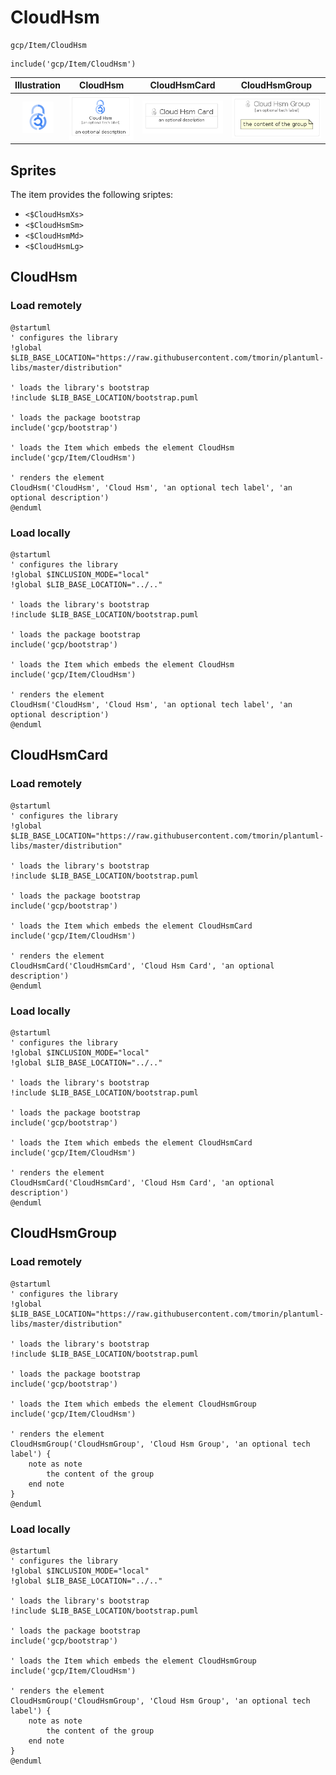 # CloudHsm


```text
gcp/Item/CloudHsm
```

```text
include('gcp/Item/CloudHsm')
```



| Illustration | CloudHsm | CloudHsmCard | CloudHsmGroup |
| :---: | :---: | :---: | :---: |
| ![illustration for Illustration](../../gcp/Item/CloudHsm.png) | ![illustration for CloudHsm](../../gcp/Item/CloudHsm.Local.png) | ![illustration for CloudHsmCard](../../gcp/Item/CloudHsmCard.Local.png) | ![illustration for CloudHsmGroup](../../gcp/Item/CloudHsmGroup.Local.png) |



## Sprites
The item provides the following sriptes:

- `<$CloudHsmXs>`
- `<$CloudHsmSm>`
- `<$CloudHsmMd>`
- `<$CloudHsmLg>`





## CloudHsm

### Load remotely
```plantuml
@startuml
' configures the library
!global $LIB_BASE_LOCATION="https://raw.githubusercontent.com/tmorin/plantuml-libs/master/distribution"

' loads the library's bootstrap
!include $LIB_BASE_LOCATION/bootstrap.puml

' loads the package bootstrap
include('gcp/bootstrap')

' loads the Item which embeds the element CloudHsm
include('gcp/Item/CloudHsm')

' renders the element
CloudHsm('CloudHsm', 'Cloud Hsm', 'an optional tech label', 'an optional description')
@enduml
```

### Load locally
```plantuml
@startuml
' configures the library
!global $INCLUSION_MODE="local"
!global $LIB_BASE_LOCATION="../.."

' loads the library's bootstrap
!include $LIB_BASE_LOCATION/bootstrap.puml

' loads the package bootstrap
include('gcp/bootstrap')

' loads the Item which embeds the element CloudHsm
include('gcp/Item/CloudHsm')

' renders the element
CloudHsm('CloudHsm', 'Cloud Hsm', 'an optional tech label', 'an optional description')
@enduml
```

## CloudHsmCard

### Load remotely
```plantuml
@startuml
' configures the library
!global $LIB_BASE_LOCATION="https://raw.githubusercontent.com/tmorin/plantuml-libs/master/distribution"

' loads the library's bootstrap
!include $LIB_BASE_LOCATION/bootstrap.puml

' loads the package bootstrap
include('gcp/bootstrap')

' loads the Item which embeds the element CloudHsmCard
include('gcp/Item/CloudHsm')

' renders the element
CloudHsmCard('CloudHsmCard', 'Cloud Hsm Card', 'an optional description')
@enduml
```

### Load locally
```plantuml
@startuml
' configures the library
!global $INCLUSION_MODE="local"
!global $LIB_BASE_LOCATION="../.."

' loads the library's bootstrap
!include $LIB_BASE_LOCATION/bootstrap.puml

' loads the package bootstrap
include('gcp/bootstrap')

' loads the Item which embeds the element CloudHsmCard
include('gcp/Item/CloudHsm')

' renders the element
CloudHsmCard('CloudHsmCard', 'Cloud Hsm Card', 'an optional description')
@enduml
```

## CloudHsmGroup

### Load remotely
```plantuml
@startuml
' configures the library
!global $LIB_BASE_LOCATION="https://raw.githubusercontent.com/tmorin/plantuml-libs/master/distribution"

' loads the library's bootstrap
!include $LIB_BASE_LOCATION/bootstrap.puml

' loads the package bootstrap
include('gcp/bootstrap')

' loads the Item which embeds the element CloudHsmGroup
include('gcp/Item/CloudHsm')

' renders the element
CloudHsmGroup('CloudHsmGroup', 'Cloud Hsm Group', 'an optional tech label') {
    note as note
        the content of the group
    end note
}
@enduml
```

### Load locally
```plantuml
@startuml
' configures the library
!global $INCLUSION_MODE="local"
!global $LIB_BASE_LOCATION="../.."

' loads the library's bootstrap
!include $LIB_BASE_LOCATION/bootstrap.puml

' loads the package bootstrap
include('gcp/bootstrap')

' loads the Item which embeds the element CloudHsmGroup
include('gcp/Item/CloudHsm')

' renders the element
CloudHsmGroup('CloudHsmGroup', 'Cloud Hsm Group', 'an optional tech label') {
    note as note
        the content of the group
    end note
}
@enduml
```

